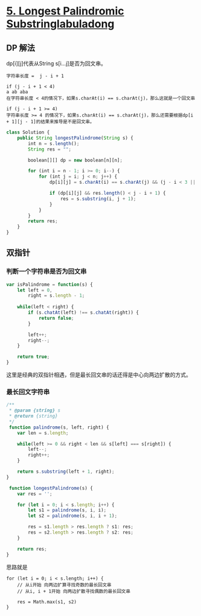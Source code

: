 # [5. Longest Palindromic Substringlabuladong](https://leetcode.com/problems/longest-palindromic-substring/description/)

## DP 解法

dp[i][j]代表从String s[i...j]是否为回文串。
```
字符串长度 =  j - i + 1

if (j - i + 1 < 4) 
a ab aba
在字符串长度 < 4的情况下，如果s.charAt(i) == s.charAt(j)，那么这就是一个回文串

if (j - i + 1 >= 4)
字符串长度 >= 4 的情况下，如果s.charAt(i) == s.charAt(j)，那么还需要根据dp[i + 1][j - 1]的结果来推导是不是回文串。
```

```js
class Solution {
    public String longestPalindrome(String s) {
        int n = s.length();
        String res = "";

        boolean[][] dp = new boolean[n][n];

        for (int i = n - 1; i >= 0; i--) {
            for (int j = i; j < n; j++) {
                dp[i][j] = s.charAt(i) == s.charAt(j) && (j - i < 3 || dp[i + 1][j - 1]);

                if (dp[i][j] && res.length() < j - i + 1) {
                    res = s.substring(i, j + 1);
                }
            }
        }
        return res;
    }
}
```

## 双指针

### 判断一个字符串是否为回文串

```js
var isPalindrome = function(s) {
    let left = 0,
        right = s.length - 1;
    
    while(left < right) {
        if (s.chatAt(left) !== s.chatAt(right)) {
            return false;
        }

        left++;
        right--;
    }

    return true;
}
```

这里是经典的双指针相遇，但是最长回文串的话还得是中心向两边扩散的方式。

### 最长回文字符串

```js
/**
 * @param {string} s
 * @return {string}
 */
 function palindrome(s, left, right) {
    var len = s.length;

    while(left >= 0 && right < len && s[left] === s[right]) {
        left--;
        right++;
    }

    return s.substring(left + 1, right);
}

 function longestPalindrome(s) {
    var res = '';

    for (let i = 0; i < s.length; i++) {
        let s1 = palindrome(s, i, i);
        let s2 = palindrome(s, i, i + 1);

        res = s1.length > res.length ? s1: res;
        res = s2.length > res.length ? s2: res;
    }

    return res;
}
```

思路就是
```
for (let i = 0; i < s.length; i++) {
    // 从i开始 向两边扩算寻找奇数的最长回文串
    // 从i, i + 1开始 向两边扩散寻找偶数的最长回文串

    res = Math.max(s1, s2)
}
```